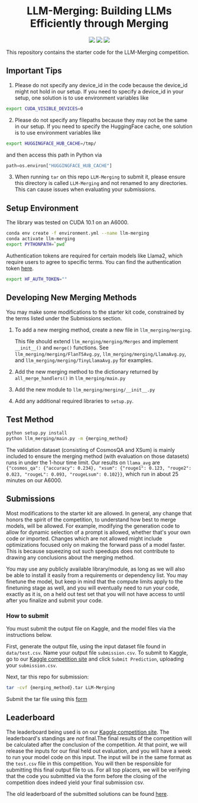 <div align="center">


<h1>LLM-Merging: Building LLMs Efficiently through Merging </h1>

[![](https://img.shields.io/badge/Documentation-online-green)](https://llm-merging.readthedocs.io)
[![](https://img.shields.io/badge/Website-online-green)](https://llm-merging.github.io)
[![](https://img.shields.io/badge/License-MIT-blue)](#License)
</div>

This repository contains the starter code for the LLM-Merging competition.

## Important Tips
1.  Please do not specify any device_id in the code because the device_id might not hold in our setup. If you need to specify a device_id in your setup, one solution is to use environment variables like
```bash
export CUDA_VISIBLE_DEVICES=0  
```
2. Please do not specify any filepaths because they may not be the same in our setup. If you need to specify the HuggingFace cache, one solution is to use environment variables like
```bash
export HUGGINGFACE_HUB_CACHE=/tmp/
```
and then access this path in Python via 
```python
path=os.environ["HUGGINGFACE_HUB_CACHE"]
```
3. When running `tar` on this repo `LLM-Merging` to submit it, please ensure this directory is called `LLM-Merging` and not renamed to any directories. This can cause issues when evaluating your submissions.   

## Setup Environment

The library was tested on CUDA 10.1 on an A6000.

```bash
conda env create -f environment.yml --name llm-merging
conda activate llm-merging
export PYTHONPATH=`pwd`
```

Authentication tokens are required for certain models like Llama2, which require users to agree to specific terms. You can find the authentication token [here](https://huggingface.co/settings/tokens).

```bash
export HF_AUTH_TOKEN=""
```

## Developing New Merging Methods

You may make some modifications to the starter kit code, constrained by the terms listed under the Submissions section.

1. To add a new merging method, create a new file in `llm_merging/merging`.

    This file should extend `llm_merging/merging/Merges` and implement `__init__()` and `merge()` functions.
    See `llm_merging/merging/FlanT5Avg.py`, `llm_merging/merging/LlamaAvg.py`, and `llm_merging/merging/TinyLlamaAvg.py` for examples.

2. Add the new merging method to the dictionary returned by `all_merge_handlers()` in `llm_merging/main.py`

3. Add the new module to `llm_merging/merging/__init__.py`

4. Add any additional required libraries to `setup.py`.

## Test Method

```bash
python setup.py install
python llm_merging/main.py -m {merging_method}
```

The validation dataset (consisting of CosmosQA and XSum) is mainly included to ensure the merging method (with evaluation on those datasets) runs in under the 1-hour time limit. Our results on `llama_avg` are `{"cosmos_qa": {"accuracy": 0.234}, "xsum": {"rouge1": 0.123, "rouge2": 0.023, "rougeL": 0.093, "rougeLsum": 0.102}}`, which run in about 25 minutes on our A6000.

## Submissions

Most modifications to the starter kit are allowed. In general, any change that honors the spirit of the competition, to understand how best to merge models, will be allowed. For example, modifying the generation code to allow for dynamic selection of a prompt is allowed, whether that's your own code or imported. Changes which are not allowed might include optimizations focused only on making the forward pass of a model faster. This is because squeezing out such speedups does not contribute to drawing any conclusions about the merging method.

You may use any publicly available library/module, as long as we will also be able to install it easily from a requirements or dependency list. You may finetune the model, but keep in mind that the compute limits apply to the finetuning stage as well, and you will eventually need to run your code, exactly as it is, on a held out test set that you will not have access to until after you finalize and submit your code.

### How to submit

You must submit the output file on Kaggle, and the model files via the instructions below.

First, generate the output file, using the input dataset file found in `data/test.csv`. Name your output file `submission.csv`.
To submit to Kaggle, go to our [Kaggle competition site](https://www.kaggle.com/competitions/llm-merging-competition/overview) and click `Submit Prediction`, uploading your `submission.csv`.

Next, tar this repo for submission:

```bash
tar -cvf {merging_method}.tar LLM-Merging
```

Submit the tar file using this [form](https://docs.google.com/forms/d/17TPg7N02o8qvw1czx55Zbh_5Kp7-YStUIOhQDJYc23g/)

## Leaderboard

The leaderboard being used is on our [Kaggle competition site](https://www.kaggle.com/competitions/llm-merging-competition/overview).
The leaderboard's standings are *not* final.The final results of the competition will be calculated after the conclusion of the competition. At that point, we will release the inputs for our final held out evaluation, and you will have a week to run your model code on this input. The input will be in the same format as the `test.csv` file in this competition. You will then be responsible for submitting this final output file to us. For all top placers, we will be verifying that the code you submitted via the form before the closing of the competition does indeed yield your final submission csv. 

The old leaderboard of the submitted solutions can be found [here](https://huggingface.co/spaces/margsli/merging_competition). 
